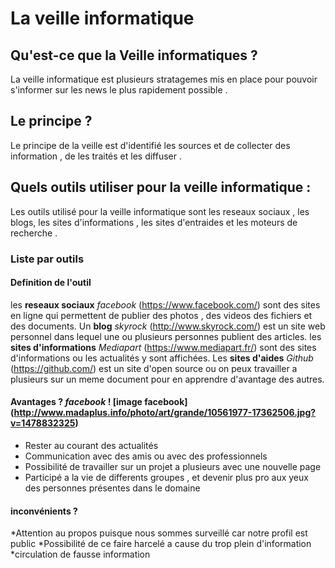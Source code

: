 # La veille informatique

## Qu'est-ce que la Veille informatiques ?
La veille informatique est plusieurs stratagemes mis en place pour pouvoir  s'informer sur les news le plus rapidement possible .
## Le principe ?
Le principe de la veille est d'identifié les sources et de collecter des information , de les traités et les diffuser .
## Quels outils utiliser pour la veille informatique :
Les outils utilisé pour la veille informatique sont les reseaux sociaux , les blogs, les sites d'informations , les sites d'entraides et les moteurs de recherche .

### Liste par outils


#### Definition de l'outil
les **reseaux sociaux** *facebook* (https://www.facebook.com/) sont des sites en  ligne qui permettent de publier des photos , des videos des fichiers et des documents.
Un **blog** *skyrock* (http://www.skyrock.com/) est un site web personnel dans lequel une ou plusieurs personnes publient des articles.
les **sites d'informations** *Mediapart* (https://www.mediapart.fr/) sont des sites d'informations ou les actualités y sont affichées.
Les **sites d'aides** *Github* (https://github.com/) est un site d'open source ou on peux travailler a plusieurs sur un meme document pour en apprendre d'avantage des autres.
#### Avantages ? *facebook* ! [image facebook] (http://www.madaplus.info/photo/art/grande/10561977-17362506.jpg?v=1478832325)
* Rester au courant des actualités 
* Communication avec des amis ou avec des professionnels
* Possibilité de travailler sur un projet a plusieurs avec une nouvelle page
* Participé a la vie de differents groupes , et devenir plus pro aux yeux des personnes présentes dans le domaine

#### inconvénients ?
*Attention au propos puisque  nous sommes surveillé car notre profil est public 
*Possibilité de ce faire harcelé a cause du trop plein d'information
*circulation de fausse information
